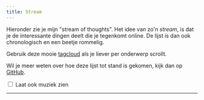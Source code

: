 ```yaml
---
title: Stream
---
```


Hieronder zie je mijn "stream of thoughts". Het idee van zo'n *stream*, is dat je de interessante dingen deelt die je tegenkomt online.
De lijst is dan ook chronologisch en een beetje rommelig. 

Gebruik deze mooie [tagcloud](/categories) als je liever per onderwerp scrollt.

Wil je meer weten over hoe deze lijst tot stand is gekomen, kijk dan op [GitHub](https://github.com/SDx3/stream-renderer).

<input type="checkbox" id="show_songs" value="0"> <label for="show_songs">Laat ook muziek zien</label>

---
